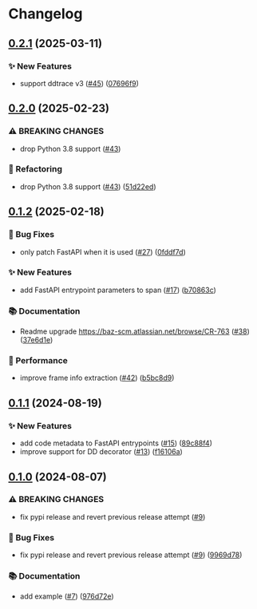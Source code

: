 # Changelog

## [0.2.1](https://github.com/baz-scm/falken-trace-py/compare/v0.2.0...v0.2.1) (2025-03-11)


### ✨ New Features

* support ddtrace v3 ([#45](https://github.com/baz-scm/falken-trace-py/issues/45)) ([07696f9](https://github.com/baz-scm/falken-trace-py/commit/07696f929748026b68de7404613e481d8bde2270))

## [0.2.0](https://github.com/baz-scm/falken-trace-py/compare/v0.1.2...v0.2.0) (2025-02-23)


### ⚠ BREAKING CHANGES

* drop Python 3.8 support ([#43](https://github.com/baz-scm/falken-trace-py/issues/43))

### 🔄 Refactoring

* drop Python 3.8 support ([#43](https://github.com/baz-scm/falken-trace-py/issues/43)) ([51d22ed](https://github.com/baz-scm/falken-trace-py/commit/51d22edda4766f270d42dd0e8bd46fb5b12e80fc))

## [0.1.2](https://github.com/baz-scm/falken-trace-py/compare/v0.1.1...v0.1.2) (2025-02-18)


### 🐛 Bug Fixes

* only patch FastAPI when it is used ([#27](https://github.com/baz-scm/falken-trace-py/issues/27)) ([0fddf7d](https://github.com/baz-scm/falken-trace-py/commit/0fddf7da7832bfa55626949a4cb09868c6471e43))


### ✨ New Features

* add FastAPI entrypoint parameters to span ([#17](https://github.com/baz-scm/falken-trace-py/issues/17)) ([b70863c](https://github.com/baz-scm/falken-trace-py/commit/b70863c67650d8346986a646a223795bc4bd65a8))


### 📚 Documentation

* Readme upgrade https://baz-scm.atlassian.net/browse/CR-763 ([#38](https://github.com/baz-scm/falken-trace-py/issues/38)) ([37e6d1e](https://github.com/baz-scm/falken-trace-py/commit/37e6d1e401be46995355ba2b32e2fc880579ecfe))


### 🚀 Performance

* improve frame info extraction ([#42](https://github.com/baz-scm/falken-trace-py/issues/42)) ([b5bc8d9](https://github.com/baz-scm/falken-trace-py/commit/b5bc8d92af963d66f9f31aae93bfb8bd5ccd682e))

## [0.1.1](https://github.com/baz-scm/falken-trace-py/compare/v0.1.0...v0.1.1) (2024-08-19)


### ✨ New Features

* add code metadata to FastAPI entrypoints ([#15](https://github.com/baz-scm/falken-trace-py/issues/15)) ([89c88f4](https://github.com/baz-scm/falken-trace-py/commit/89c88f4e17f719d8ea9a3c7de5089215c863b558))
* improve support for DD decorator ([#13](https://github.com/baz-scm/falken-trace-py/issues/13)) ([f16106a](https://github.com/baz-scm/falken-trace-py/commit/f16106af6eb2ea35e55823aeb48b4a9f1c18ba1a))

## [0.1.0](https://github.com/baz-scm/falken-trace-py/compare/v0.0.9...v0.1.0) (2024-08-07)


### ⚠ BREAKING CHANGES

* fix pypi release and revert previous release attempt ([#9](https://github.com/baz-scm/falken-trace-py/issues/9))

### 🐛 Bug Fixes

* fix pypi release and revert previous release attempt ([#9](https://github.com/baz-scm/falken-trace-py/issues/9)) ([9969d78](https://github.com/baz-scm/falken-trace-py/commit/9969d783359c42c0d40bcda0734df5eb9f8b2e3e))

### 📚 Documentation

* add example ([#7](https://github.com/baz-scm/falken-trace-py/issues/7)) ([976d72e](https://github.com/baz-scm/falken-trace-py/commit/976d72e79faad57c843f218551fd60d7a69797fc))
